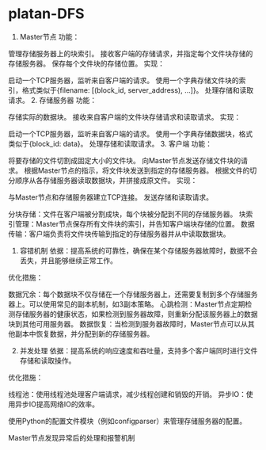 # platan-DFS

1. Master节点
功能：

管理存储服务器上的块索引。
接收客户端的存储请求，并指定每个文件块存储的存储服务器。
保存每个文件块的存储位置。
实现：

启动一个TCP服务器，监听来自客户端的请求。
使用一个字典存储文件块的索引，格式类似于{filename: [(block_id, server_address), ...]}。
处理存储和读取请求。
2. 存储服务器
功能：

存储实际的数据块。
接收来自客户端的文件块存储请求和读取请求。
实现：

启动一个TCP服务器，监听来自客户端的请求。
使用一个字典存储数据块，格式类似于{block_id: data}。
处理存储和读取请求。
3. 客户端
功能：

将要存储的文件切割成固定大小的文件块。
向Master节点发送存储文件块的请求。
根据Master节点的指示，将文件块发送到指定的存储服务器。
根据文件的切分顺序从各存储服务器读取数据块，并拼接成原文件。
实现：

与Master节点和存储服务器建立TCP连接。
发送存储和读取请求。

分块存储：文件在客户端被分割成块，每个块被分配到不同的存储服务器。
块索引管理：Master节点保存所有文件块的索引，并告知客户端块存储的位置。
数据传输：客户端负责将文件块传输到指定的存储服务器并从中读取数据块。

1. 容错机制
依据：提高系统的可靠性，确保在某个存储服务器故障时，数据不会丢失，并且能够继续正常工作。

优化措施：

数据冗余：每个数据块不仅存储在一个存储服务器上，还需要复制到多个存储服务器上。可以使用常见的副本机制，如3副本策略。
心跳检测：Master节点定期检测存储服务器的健康状态，如果检测到服务器故障，则重新分配该服务器上的数据块到其他可用服务器。
数据恢复：当检测到服务器故障时，Master节点可以从其他副本中恢复数据，并分配到新的存储服务器。

2. 并发处理
依据：提高系统的响应速度和吞吐量，支持多个客户端同时进行文件存储和读取操作。

优化措施：

线程池：使用线程池处理客户端请求，减少线程创建和销毁的开销。
异步IO：使用异步IO提高网络IO的效率。

使用Python的配置文件模块（例如configparser）来管理存储服务器的配置。

Master节点发现异常后的处理和报警机制